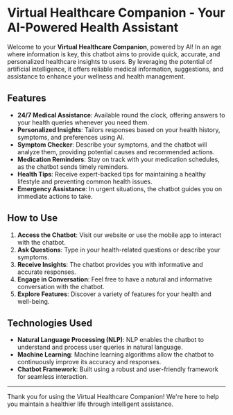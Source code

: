 # Virtual Healthcare Companion - Your AI-Powered Health Assistant

Welcome to your **Virtual Healthcare Companion**, powered by AI! In an age where information is key, this chatbot aims to provide quick, accurate, and personalized healthcare insights to users. By leveraging the potential of artificial intelligence, it offers reliable medical information, suggestions, and assistance to enhance your wellness and health management.

## Features

- **24/7 Medical Assistance**: Available round the clock, offering answers to your health queries whenever you need them.
- **Personalized Insights**: Tailors responses based on your health history, symptoms, and preferences using AI.
- **Symptom Checker**: Describe your symptoms, and the chatbot will analyze them, providing potential causes and recommended actions.
- **Medication Reminders**: Stay on track with your medication schedules, as the chatbot sends timely reminders.
- **Health Tips**: Receive expert-backed tips for maintaining a healthy lifestyle and preventing common health issues.
- **Emergency Assistance**: In urgent situations, the chatbot guides you on immediate actions to take.

## How to Use

1. **Access the Chatbot**: Visit our website or use the mobile app to interact with the chatbot.
2. **Ask Questions**: Type in your health-related questions or describe your symptoms.
3. **Receive Insights**: The chatbot provides you with informative and accurate responses.
4. **Engage in Conversation**: Feel free to have a natural and informative conversation with the chatbot.
5. **Explore Features**: Discover a variety of features for your health and well-being.

## Technologies Used

- **Natural Language Processing (NLP)**: NLP enables the chatbot to understand and process user queries in natural language.
- **Machine Learning**: Machine learning algorithms allow the chatbot to continuously improve its accuracy and responses.
- **Chatbot Framework**: Built using a robust and user-friendly framework for seamless interaction.

---

Thank you for using the Virtual Healthcare Companion! We're here to help you maintain a healthier life through intelligent assistance.

